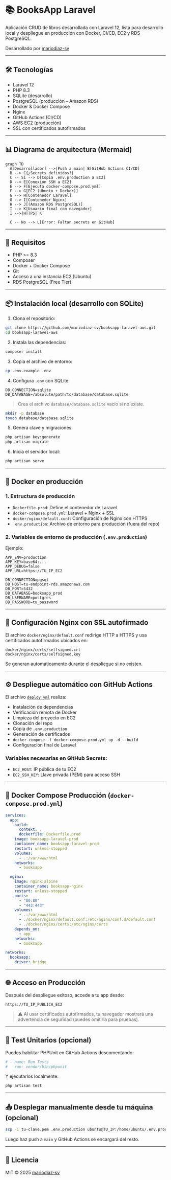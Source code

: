 # 📚 BooksApp Laravel

Aplicación CRUD de libros desarrollada con Laravel 12, lista para desarrollo local y despliegue en producción con Docker, CI/CD, EC2 y RDS PostgreSQL.

Desarrollado por [mariodiaz-sv](https://github.com/mariodiaz-sv)

---

## 🛠️ Tecnologías

- Laravel 12
- PHP 8.3
- SQLite (desarrollo)
- PostgreSQL (producción – Amazon RDS)
- Docker & Docker Compose
- Nginx
- GitHub Actions (CI/CD)
- AWS EC2 (producción)
- SSL con certificados autofirmados

---

## 📊 Diagrama de arquitectura (Mermaid)

```mermaid
graph TD
  A[Desarrollador] -->|Push a main| B[GitHub Actions CI/CD]
  B --> C{¿Secrets definidos?}
  C -- Sí --> D[Copia .env.production a EC2]
  D --> E[Conexión SSH a EC2]
  E --> F[Ejecuta docker-compose.prod.yml]
  F --> G[EC2 (Ubuntu + Docker)]
  G --> H[Contenedor Laravel]
  G --> I[Contenedor Nginx]
  H --> J[(Amazon RDS PostgreSQL)]
  I --> K[Usuario final con navegador]
  I -->|HTTPS| K

  C -- No --> L[Error: Faltan secrets en GitHub]
```

---

## 🚀 Requisitos

- PHP >= 8.3
- Composer
- Docker + Docker Compose
- Git
- Acceso a una instancia EC2 (Ubuntu)
- RDS PostgreSQL (Free Tier)

---

## 📦 Instalación local (desarrollo con SQLite)

1. Clona el repositorio:

```bash
git clone https://github.com/mariodiaz-sv/booksapp-laravel-aws.git
cd booksapp-laravel-aws
```

2. Instala las dependencias:

```bash
composer install
```

3. Copia el archivo de entorno:

```bash
cp .env.example .env
```

4. Configura `.env` con SQLite:

```env
DB_CONNECTION=sqlite
DB_DATABASE=/absolute/path/to/database/database.sqlite
```

> Crea el archivo `database/database.sqlite` vacío si no existe.

```bash
mkdir -p database
touch database/database.sqlite
```

5. Genera clave y migraciones:

```bash
php artisan key:generate
php artisan migrate
```

6. Inicia el servidor local:

```bash
php artisan serve
```

---

## 🐳 Docker en producción

### 1. Estructura de producción

- `Dockerfile.prod`: Define el contenedor de Laravel
- `docker-compose.prod.yml`: Laravel + Nginx + SSL
- `docker/nginx/default.conf`: Configuración de Nginx con HTTPS
- `.env.production`: Archivo de entorno para producción (fuera del repo)

### 2. Variables de entorno de producción (`.env.production`)

Ejemplo:

```env
APP_ENV=production
APP_KEY=base64:...
APP_DEBUG=false
APP_URL=https://TU_IP_EC2

DB_CONNECTION=pgsql
DB_HOST=tu-endpoint-rds.amazonaws.com
DB_PORT=5432
DB_DATABASE=booksapp_prod
DB_USERNAME=postgres
DB_PASSWORD=tu_password
```

---

## 🔐 Configuración Nginx con SSL autofirmado

El archivo `docker/nginx/default.conf` redirige HTTP a HTTPS y usa certificados autofirmados ubicados en:

```
docker/nginx/certs/selfsigned.crt
docker/nginx/certs/selfsigned.key
```

Se generan automáticamente durante el despliegue si no existen.

---

## ⚙️ Despliegue automático con GitHub Actions

El archivo [`deploy.yml`](.github/workflows/deploy.yml) realiza:

- Instalación de dependencias
- Verificación remota de Docker
- Limpieza del proyecto en EC2
- Clonación del repo
- Copia de `.env.production`
- Generación de certificados
- `docker-compose -f docker-compose.prod.yml up -d --build`
- Configuración final de Laravel

### Variables necesarias en GitHub Secrets:

- `EC2_HOST`: IP pública de tu EC2
- `EC2_SSH_KEY`: Llave privada (PEM) para acceso SSH

---

## 📂 Docker Compose Producción (`docker-compose.prod.yml`)

```yaml
services:
  app:
    build:
      context: .
      dockerfile: Dockerfile.prod
    image: booksapp-laravel-prod
    container_name: booksapp-laravel-prod
    restart: unless-stopped
    volumes:
      - .:/var/www/html
    networks:
      - booksapp

  nginx:
    image: nginx:alpine
    container_name: booksapp-nginx
    restart: unless-stopped
    ports:
      - "80:80"
      - "443:443"
    volumes:
      - .:/var/www/html
      - ./docker/nginx/default.conf:/etc/nginx/conf.d/default.conf
      - ./docker/nginx/certs:/etc/nginx/certs
    depends_on:
      - app
    networks:
      - booksapp

networks:
  booksapp:
    driver: bridge
```

---

## 🌐 Acceso en Producción

Después del despliegue exitoso, accede a tu app desde:

```
https://TU_IP_PUBLICA_EC2
```

> ⚠️ Al usar certificados autofirmados, tu navegador mostrará una advertencia de seguridad (puedes omitirla para pruebas).

---

## 🧪 Test Unitarios (opcional)

Puedes habilitar PHPUnit en GitHub Actions descomentando:

```yaml
# - name: Run Tests
#   run: vendor/bin/phpunit
```

Y ejecutarlos localmente:

```bash
php artisan test
```

---

## 📤 Desplegar manualmente desde tu máquina (opcional)

```bash
scp -i tu-clave.pem .env.production ubuntu@TU_IP:/home/ubuntu/.env.production
```

Luego haz push a `main` y GitHub Actions se encargará del resto.

---

## 📄 Licencia

MIT © 2025 [mariodiaz-sv](https://github.com/mariodiaz-sv)